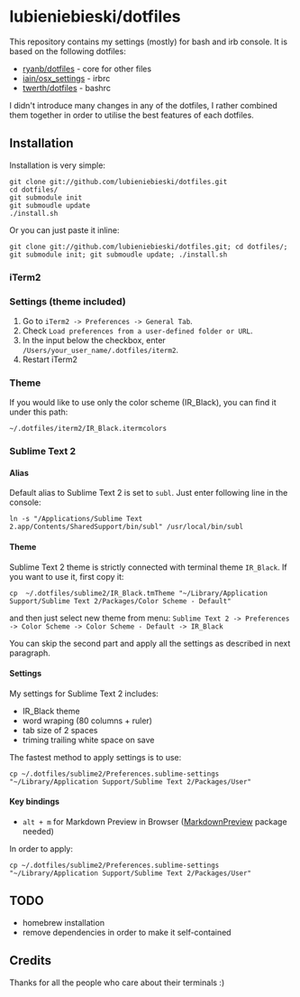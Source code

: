 # lubieniebieski/dotfiles

This repository contains my settings (mostly) for bash and irb console. It is based on the following dotfiles:

* [ryanb/dotfiles](https://github.com/ryanb/dotfiles) - core for other files
* [iain/osx_settings](https://github.com/iain/osx_settings/) - irbrc
* [twerth/dotfiles](https://github.com/twerth/dotfiles) - bashrc

I didn't introduce many changes in any of the dotfiles, I rather combined them together in order to utilise the best features of each dotfiles.

## Installation

Installation is very simple:

    git clone git://github.com/lubieniebieski/dotfiles.git
    cd dotfiles/
    git submodule init
    git submoudle update
    ./install.sh

Or you can just paste it inline:

    git clone git://github.com/lubieniebieski/dotfiles.git; cd dotfiles/; git submodule init; git submoudle update; ./install.sh

### iTerm2

### Settings (theme included)

1. Go to `iTerm2 -> Preferences -> General Tab`.
2. Check `Load preferences from a user-defined folder or URL`.
3. In the input below the checkbox, enter `/Users/your_user_name/.dotfiles/iterm2`.
4. Restart iTerm2

### Theme

If you would like to use only the color scheme (IR_Black), you can find it under this path:

    ~/.dotfiles/iterm2/IR_Black.itermcolors

### Sublime Text 2

#### Alias

Default alias to Sublime Text 2 is set to `subl`. Just enter following line in the console:

    ln -s "/Applications/Sublime Text 2.app/Contents/SharedSupport/bin/subl" /usr/local/bin/subl

#### Theme

Sublime Text 2 theme is strictly connected with terminal theme `IR_Black`. If you want to use it, first copy it:

    cp  ~/.dotfiles/sublime2/IR_Black.tmTheme "~/Library/Application Support/Sublime Text 2/Packages/Color Scheme - Default"

and then just select new theme from menu: `Sublime Text 2 -> Preferences -> Color Scheme -> Color Scheme - Default -> IR_Black`

You can skip the second part and apply all the settings as described in next paragraph.

#### Settings

My settings for Sublime Text 2 includes:

  * IR_Black theme
  * word wraping (80 columns + ruler)
  * tab size of 2 spaces
  * triming trailing white space on save

The fastest method to apply settings is to use:

    cp ~/.dotfiles/sublime2/Preferences.sublime-settings "~/Library/Application Support/Sublime Text 2/Packages/User"

#### Key bindings

  * `alt + m` for Markdown Preview in Browser ([MarkdownPreview](https://github.com/revolunet/sublimetext-markdown-preview) package needed)

In order to apply:

    cp ~/.dotfiles/sublime2/Preferences.sublime-settings "~/Library/Application Support/Sublime Text 2/Packages/User"

## TODO

* homebrew installation
* remove dependencies in order to make it self-contained

## Credits

Thanks for all the people who care about their terminals :)
